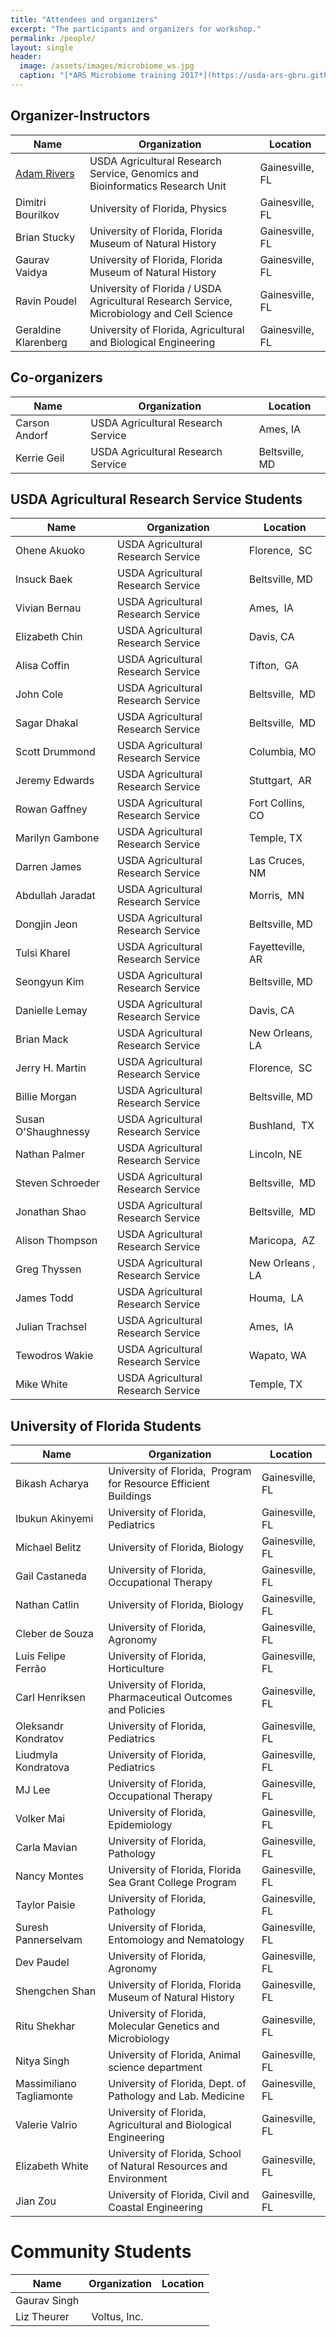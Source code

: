```yaml
---
title: "Attendees and organizers"
excerpt: "The participants and organizers for workshop."
permalink: /people/
layout: single
header:
  image: /assets/images/microbiome_ws.jpg
  caption: "[*ARS Microbiome training 2017*](https://usda-ars-gbru.github.io/Microbiome-workshop/)"
---
```


## Organizer-Instructors


Name | Organization | Location
-- | -- | --
[Adam Rivers](https://tinyecology.com) | USDA Agricultural Research Service, Genomics and Bioinformatics Research   Unit | Gainesville,  FL
Dimitri Bourilkov | University of Florida, Physics | Gainesville,  FL
Brian Stucky | University of Florida, Florida Museum of Natural History | Gainesville,  FL
Gaurav Vaidya | University of Florida, Florida Museum of Natural History | Gainesville,  FL
Ravin Poudel | University of Florida / USDA Agricultural Research Service, Microbiology   and Cell Science | Gainesville,  FL
Geraldine Klarenberg | University of Florida, Agricultural and Biological Engineering | Gainesville,  FL

## Co-organizers

Name | Organization | Location
-- | -- | --
Carson Andorf | USDA Agricultural Research Service | Ames, IA
Kerrie Geil | USDA Agricultural Research Service | Beltsville, MD

## USDA Agricultural Research Service Students

Name | Organization | Location
-- | -- | --
Ohene Akuoko | USDA Agricultural Research Service | Florence,  SC
Insuck Baek | USDA Agricultural Research Service | Beltsville, MD
Vivian Bernau | USDA Agricultural Research Service | Ames,  IA
Elizabeth Chin | USDA Agricultural Research Service | Davis, CA
Alisa Coffin | USDA Agricultural Research Service | Tifton,  GA
John Cole | USDA Agricultural Research Service | Beltsville,  MD
Sagar Dhakal | USDA Agricultural Research Service | Beltsville,  MD
Scott Drummond | USDA Agricultural Research Service | Columbia, MO
Jeremy Edwards | USDA Agricultural Research Service | Stuttgart,  AR
Rowan Gaffney | USDA Agricultural Research Service | Fort Collins,  CO
Marilyn Gambone | USDA Agricultural Research Service | Temple, TX
Darren James | USDA Agricultural Research Service | Las Cruces, NM
Abdullah Jaradat | USDA Agricultural Research Service | Morris,  MN
Dongjin Jeon | USDA Agricultural Research Service | Beltsville, MD
Tulsi Kharel | USDA Agricultural Research Service | Fayetteville, AR
Seongyun Kim | USDA Agricultural Research Service | Beltsville, MD
Danielle Lemay | USDA Agricultural Research Service | Davis, CA
Brian Mack | USDA Agricultural Research Service | New Orleans,  LA
Jerry H. Martin | USDA Agricultural Research Service | Florence,  SC
Billie Morgan | USDA Agricultural Research Service | Beltsville, MD
Susan O'Shaughnessy | USDA Agricultural Research Service | Bushland,  TX
Nathan Palmer | USDA Agricultural Research Service | Lincoln, NE
Steven Schroeder | USDA Agricultural Research Service | Beltsville,  MD
Jonathan Shao | USDA Agricultural Research Service | Beltsville,  MD
Alison Thompson | USDA Agricultural Research Service | Maricopa,  AZ
Greg Thyssen | USDA Agricultural Research Service | New Orleans ,  LA
James Todd | USDA Agricultural Research Service | Houma,  LA
Julian Trachsel | USDA Agricultural Research Service | Ames,  IA
Tewodros Wakie | USDA Agricultural Research Service | Wapato, WA
Mike White | USDA Agricultural Research Service | Temple, TX


## University of Florida Students

Name | Organization | Location
-- | -- | --
Bikash Acharya | University of Florida,  Program for Resource Efficient Buildings | Gainesville, FL 
Ibukun Akinyemi | University of Florida, Pediatrics | Gainesville, FL
Michael Belitz | University of Florida, Biology | Gainesville, FL
Gail Castaneda | University of Florida, Occupational Therapy | Gainesville, FL
Nathan Catlin | University of Florida, Biology | Gainesville, FL
Cleber de Souza | University of Florida, Agronomy | Gainesville, FL
Luis Felipe Ferrão | University of Florida, Horticulture | Gainesville, FL
Carl Henriksen | University of Florida, Pharmaceutical Outcomes and Policies | Gainesville, FL
Oleksandr Kondratov | University of Florida, Pediatrics | Gainesville, FL
Liudmyla Kondratova | University of Florida, Pediatrics | Gainesville, FL
MJ Lee | University of Florida, Occupational Therapy | Gainesville, FL
Volker Mai | University of Florida, Epidemiology | Gainesville, FL
Carla Mavian | University of Florida, Pathology | Gainesville, FL
Nancy Montes | University of Florida, Florida Sea Grant College Program | Gainesville, FL
Taylor Paisie | University of Florida, Pathology | Gainesville, FL
Suresh Pannerselvam | University of Florida, Entomology and Nematology | Gainesville, FL
Dev Paudel | University of Florida, Agronomy | Gainesville, FL
Shengchen Shan | University of Florida, Florida Museum of Natural History | Gainesville, FL
Ritu Shekhar | University of Florida, Molecular Genetics and Microbiology | Gainesville, FL
Nitya Singh | University of Florida, Animal science department | Gainesville, FL
Massimiliano Tagliamonte | University of Florida, Dept. of Pathology and Lab. Medicine | Gainesville, FL
Valerie Valrio | University of Florida, Agricultural and Biological Engineering | Gainesville, FL
Elizabeth White | University of Florida, School of Natural Resources and Environment | Gainesville, FL
Jian Zou | University of Florida, Civil and Coastal Engineering | Gainesville, FL


# Community Students

Name | Organization | Location
-- | -- | --
Gaurav Singh |   |  
Liz Theurer |  Voltus, Inc. |  
